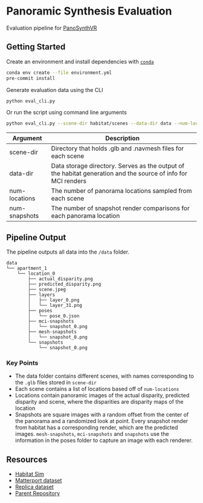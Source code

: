 # Panoramic Synthesis Evaluation

Evaluation pipeline for [PanoSynthVR](https://dl.acm.org/doi/fullHtml/10.1145/3450618.3469144)

## Getting Started

Create an environment and install dependencies with [`conda`](https://docs.conda.io/en/latest/miniconda.html)

```bash
conda env create --file environment.yml
pre-commit install
```

Generate evaluation data using the CLI

```bash
python eval_cli.py
```

Or run the script using command line arguments

```bash
python eval_cli.py --scene-dir habitat/scenes --data-dir data --num-locations 3 --num-snapshots 1
```

| Argument      | Description                                                                                                   |
| ------------- | ------------------------------------------------------------------------------------------------------------- |
| scene-dir     | Directory that holds .glb and .navmesh files for each scene                                                   |
| data-dir      | Data storage directory. Serves as the output of the habitat generation and the source of info for MCI renders |
| num-locations | The number of panorama locations sampled from each scene                                                      |
| num-snapshots | The number of snapshot render comparisons for each panorama location                                          |

## Pipeline Output

The pipeline outputs all data into the `/data` folder.

```
data
└── apartment_1
    └── location_0
        ├── actual_disparity.png
        ├── predicted_disparity.png
        ├── scene.jpeg
        ├── layers
        │   ├── layer_0.png
        │   └── layer_31.png
        ├── poses
        │   └── pose_0.json
        ├── mci-snapshots
        │   └── snapshot_0.png
        ├── mesh-snapshots
        │   └── snapshot_0.png
        └── snapshots
            └── snapshot_0.png
```

### Key Points

- The data folder contains different scenes, with names corresponding to the `.glb` files stored in `scene-dir`
- Each scene contains a list of locations based off of `num-locations`
- Locations contain panoramic images of the actual disparity, predicted disparity and scene, where the disparities are disparity maps of the location
- Snapshots are square images with a random offset from the center of the panorama and a randomized look at point. Every snapshot render from habitat has a corresponding render, which are the predicted images. `mesh-snapshots`, `mci-snapshots` and `snapshots` use the information in the poses folder to capture an image with each renderer.

## Resources

- [Habitat Sim](https://github.com/facebookresearch/habitat-sim)
- [Matterport dataset](https://github.com/facebookresearch/habitat-sim/blob/master/DATASETS.md)
- [Replica dataset](https://github.com/facebookresearch/Replica-Dataset)
- [Parent Repository](https://github.com/richagadgil/PanoViewSynthesis)
